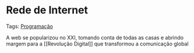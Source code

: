 # Rede de Internet
Tags: [Programação](../../Conceitos/Software/Programação.md)

A web se popularizou no XXI, tomando conta de todas as casas e abrindo margem para a [[Revolução Digital]] que transformou a comunicação global
